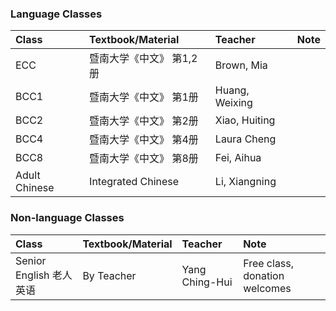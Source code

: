 ### Language Classes

| Class        | Textbook/Material          | Teacher | Note |
|:-------------|:------------------|:------|:------|
| ECC 	| 暨南大学《中文》 第1,2册  |Brown, Mia	|  | 
| BCC1 	| 暨南大学《中文》 第1册 	| Huang, Weixing |  | 
| BCC2 	| 暨南大学《中文》 第2册 	| Xiao, Huiting |  | 
| BCC4 	| 暨南大学《中文》 第4册 	| Laura Cheng |  | 
| BCC8 	| 暨南大学《中文》 第8册 	| Fei, Aihua  |  | 
| Adult Chinese 	| Integrated Chinese 	| Li, Xiangning |  | 

### Non-language Classes

| Class        | Textbook/Material          | Teacher | Note |
|:-------------|:------------------|:------|:------|
| Senior English 老人英语	| By Teacher 	| Yang Ching-Hui | Free class, donation welcomes | 
